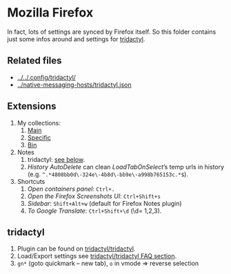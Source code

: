 # Mozilla Firefox
In fact, lots of settings are synced by Firefox itself.
So this folder contains just some infos around and settings for [tridactyl](#tridactyl).

## Related files
- [../../.config/tridactyl/](../../.config/tridactyl/)
- [../native-messaging-hosts/tridactyl.json](../native-messaging-hosts/tridactyl.json)

## Extensions
1. My collections:
    1. [Main](https://addons.mozilla.org/cs/firefox/collections/13245610/Ubuntu/)
    1. [Specific](https://addons.mozilla.org/cs/firefox/collections/13245610/Specific/)
    1. [Bin](https://addons.mozilla.org/cs/firefox/collections/13245610/Bin/)
1. Notes
    1. tridactyl: [see below](#tridactyl).
    1. _History AutoDelete_ can clean _LoadTabOnSelect_’s temp urls in history (e.g. `^.*4808bb0d\-324e\-4b8d\-bb9e\-a998b765153c.*$`).
1. Shortcuts
    1. _Open containers panel_: `Ctrl+.`
    1. _Open the Firefox Screenshots UI_: `Ctrl+Shift+s`
    1. _Sidebar_: `Shift+Alt+w` (default for Firefox Notes plugin)
    1. _To Google Translate_: `Ctrl+Shift+\d` (\d= 1,2,3).

## tridactyl
1. Plugin can be found on [tridactyl/tridactyl](https://github.com/tridactyl/tridactyl).
1. Load/Export settings see [tridactyl/tridactyl FAQ section](https://github.com/tridactyl/tridactyl#frequently-asked-questions-faq).
1. `gn*` (goto quickmark – new tab), `o` in vmode ⇒ reverse selection
